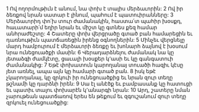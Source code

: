 1 Ով ողորմութիւն է անում, նա փոխ է տալիս մերձաւորին:
2 Ով իր ձեռքով նրան սատար է լինում, պահում է պատուիրանները:
3 Մերձաւորիդ փո՛խ տուր ժամանակին, հաստա՛տ պահիր խօսքդ, հաւատարի՛մ եղիր նրան եւ միշտ կը գտնես քեզ համար անհրաժեշտը:
4 Շատերը փոխ վերցրածը գտած բան համարեցին եւ դառնութիւն պատճառեցին իրենց օգնողներին:
5 Մինչեւ վերցնելը մարդ համբուրում է մերձաւորի ձեռքը եւ խոնարհ ձայնով է խօսում նրա ունեցուածքի մասին:
6 Վերադարձնելու ժամանակ նա կը յետաձգի ժամկէտը, ցաւալի խօսքեր կ՚ասի եւ կը գանգատուի ժամանակից:
7 Եթէ փոխատուն կարողանայ տուածի հազիւ կէսը յետ առնել, ապա այն կը համարի գտած բան.
8 իսկ եթէ չկարողանայ, կը զրկուի իր ունեցուածքից եւ նրան զուր տեղը թշնամի կը դարձնի իրեն:
9 Սա էլ անէծք եւ բամբասանք կը հատուցի եւ պատիւ տալու փոխարէն կ՚անարգի նրան:
10 Արդ, շատերը նման չարութեան պատճառով երես են թեքում եւ զգուշանում զուր տեղը զրկուել ունեցուածքից:
